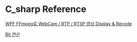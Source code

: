 # C_sharp Reference 

[WPF FFmpeg로 WebCam / RTP / RTSP 영상 Display & Recode
](https://imsoftpro.tistory.com/66)  

[Bit 연산](https://learn.microsoft.com/en-us/dotnet/api/system.collections.specialized.bitvector32?view=net-6.0)  

